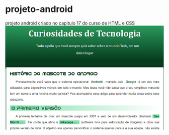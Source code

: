 # projeto-android
projeto android criado no capitulo 17 do curso de HTML e CSS
<a href="https://fernandoromeroalves.github.io/projeto-android/"><img src="Captura.png" alt=""></a>
